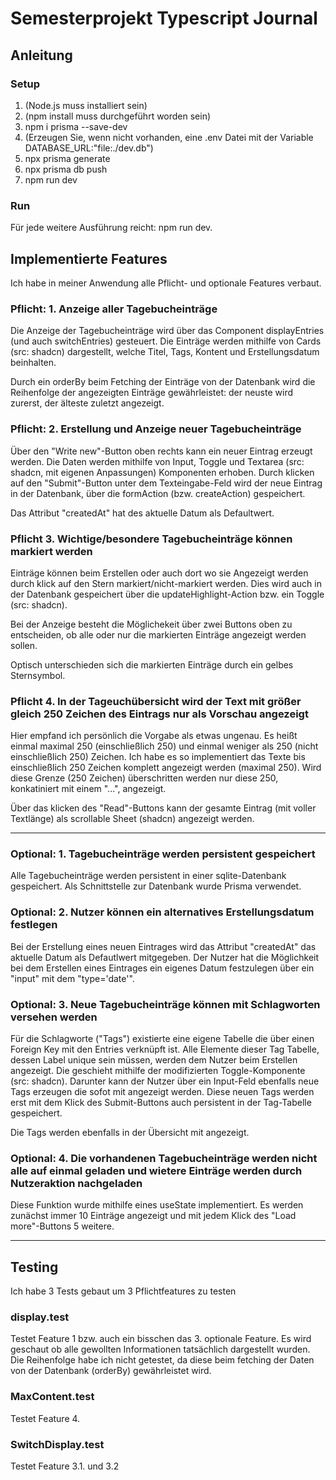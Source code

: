 # Semesterprojekt Typescript Journal

## Anleitung

### Setup

1. (Node.js muss installiert sein)
2. (npm install muss durchgeführt worden sein)
3. npm i prisma --save-dev
4. (Erzeugen Sie, wenn nicht vorhanden, eine .env Datei mit der Variable DATABASE_URL:"file:./dev.db")
5. npx prisma generate
6. npx prisma db push
7. npm run dev

### Run

Für jede weitere Ausführung reicht: npm run dev.

## Implementierte Features

Ich habe in meiner Anwendung alle Pflicht- und optionale Features verbaut.

### Pflicht: 1. Anzeige aller Tagebucheinträge

Die Anzeige der Tagebucheinträge wird über das Component displayEntries (und auch switchEntries) gesteuert. Die Einträge werden mithilfe von Cards (src: shadcn) dargestellt, welche Titel, Tags, Kontent und Erstellungsdatum beinhalten.

Durch ein orderBy beim Fetching der Einträge von der Datenbank wird die Reihenfolge der angezeigten Einträge gewährleistet: der neuste wird zurerst, der älteste zuletzt angezeigt.

### Pflicht: 2. Erstellung und Anzeige neuer Tagebucheinträge

Über den "Write new"-Button oben rechts kann ein neuer Eintrag erzeugt werden. Die Daten werden mithilfe von Input, Toggle und Textarea (src: shadcn, mit eigenen Anpassungen) Komponenten erhoben. Durch klicken auf den "Submit"-Button unter dem Texteingabe-Feld wird der neue Eintrag in der Datenbank, über die formAction (bzw. createAction) gespeichert.

Das Attribut "createdAt" hat des aktuelle Datum als Defaultwert.

### Pflicht 3. Wichtige/besondere Tagebucheinträge können markiert werden

Einträge können beim Erstellen oder auch dort wo sie Angezeigt werden durch klick auf den Stern markiert/nicht-markiert werden. Dies wird auch in der Datenbank gespeichert über die updateHighlight-Action bzw. ein Toggle (src: shadcn).

Bei der Anzeige besteht die Möglichekeit über zwei Buttons oben zu entscheiden, ob alle oder nur die markierten Einträge angezeigt werden sollen.

Optisch unterschieden sich die markierten Einträge durch ein gelbes Sternsymbol.

### Pflicht 4. In der Tageuchübersicht wird der Text mit größer gleich 250 Zeichen des Eintrags nur als Vorschau angezeigt

Hier empfand ich persönlich die Vorgabe als etwas ungenau. Es heißt einmal maximal 250 (einschließlich 250) und einmal weniger als 250 (nicht einschließlich 250) Zeichen. Ich habe es so implementiert das Texte bis einschließlich 250 Zeichen komplett angezeigt werden (maximal 250). Wird diese Grenze (250 Zeichen) überschritten werden nur diese 250, konkatiniert mit einem "...", angezeigt.

Über das klicken des "Read"-Buttons kann der gesamte Eintrag (mit voller Textlänge) als scrollable Sheet (shadcn) angezeigt werden.

---

### Optional: 1. Tagebucheinträge werden persistent gespeichert

Alle Tagebucheinträge werden persistent in einer sqlite-Datenbank gespeichert. Als Schnittstelle zur Datenbank wurde Prisma verwendet.

### Optional: 2. Nutzer können ein alternatives Erstellungsdatum festlegen

Bei der Erstellung eines neuen Eintrages wird das Attribut "createdAt" das aktuelle Datum als Defautlwert mitgegeben. Der Nutzer hat die Möglichkeit bei dem Erstellen eines Eintrages ein eigenes Datum festzulegen über ein "input" mit dem "type='date'".

### Optional: 3. Neue Tagebucheinträge können mit Schlagworten versehen werden

Für die Schlagworte ("Tags") existierte eine eigene Tabelle die über einen Foreign Key mit den Entries verknüpft ist. Alle Elemente dieser Tag Tabelle, dessen Label unique sein müssen, werden dem Nutzer beim Erstellen angezeigt. Die geschieht mithilfe der modifizierten Toggle-Komponente (src: shadcn). Darunter kann der Nutzer über ein Input-Feld ebenfalls neue Tags erzeugen die sofot mit angezeigt werden. Diese neuen Tags werden erst mit dem Klick des Submit-Buttons auch persistent in der Tag-Tabelle gespeichert.

Die Tags werden ebenfalls in der Übersicht mit angezeigt.

### Optional: 4. Die vorhandenen Tagebucheinträge werden nicht alle auf einmal geladen und wietere Einträge werden durch Nutzeraktion nachgeladen

Diese Funktion wurde mithilfe eines useState implementiert. Es werden zunächst immer 10 Einträge angezeigt und mit jedem Klick des "Load more"-Buttons 5 weitere.

---

## Testing

Ich habe 3 Tests gebaut um 3 Pflichtfeatures zu testen

### display.test

Testet Feature 1 bzw. auch ein bisschen das 3. optionale Feature. Es wird geschaut ob alle gewollten Informationen tatsächlich dargestellt wurden. Die Reihenfolge habe ich nicht getestet, da diese beim fetching der Daten von der Datenbank (orderBy) gewährleistet wird.

### MaxContent.test

Testet Feature 4.

### SwitchDisplay.test

Testet Feature 3.1. und 3.2
